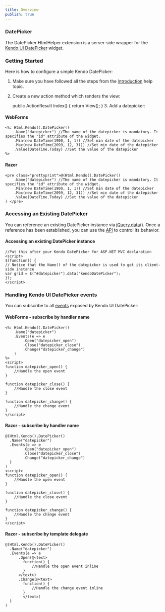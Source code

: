 ```yaml
---
title: Overview
publish: true
---
```


### DatePicker

The DatePicker HtmlHelper extension is a server-side wrapper for the [Kendo UI DatePicker](http://www.kendoui.com/documentation/ui-widgets/datepicker/overview.aspx) widget.

### Getting Started

Here is how to configure a simple Kendo DatePicker:

1.  Make sure you have followed all the steps from the [Introduction](http://www.kendoui.com/documentation/asp-net-mvc/introduction.aspx) help topic.

2.  Create a new action method which renders the view:

    public ActionResult Index()
    {
    return View();
    }
        3.  Add a datepicker:

#### WebForms
 
    <%: Html.Kendo().DatePicker()
        .Name("datepicker") //The name of the datepicker is mandatory. It specifies the "id" attribute of the widget.
        .Min(new DateTime(1900, 1, 1)) //Set min date of the datepicker
        .Max(new DateTime(2099, 12, 31)) //Set min date of the datepicker
        .Value(DateTime.Today) //Set the value of the datepicker
    %>
              
#### Razor
 
    <pre class="prettyprint">@(Html.Kendo().DatePicker()
        .Name("datepicker") //The name of the datepicker is mandatory. It specifies the "id" attribute of the widget.
        .Min(new DateTime(1900, 1, 1)) //Set min date of the datepicker
        .Max(new DateTime(2099, 12, 31)) //Set min date of the datepicker
        .Value(DateTime.Today) //Set the value of the datepicker
    ) </pre>  

### Accessing an Existing DatePicker

You can reference an existing DatePicker instance via [jQuery.data()](http://api.jquery.com/jQuery.data/).
Once a reference has been established, you can use the [API](http://www.kendoui.com/documentation/ui-widgets/datepicker/methods.aspx) to control its behavior.

  

#### Accessing an existing DatePicker instance
 
    //Put this after your Kendo DatePicker for ASP.NET MVC declaration
    <script>
    $(function() { 
    // Notice that the Name() of the datepicker is used to get its client-side instance
    var grid = $("#datepicker").data("kendoDatePicker");
    });
    </script>
      

### Handling Kendo UI DatePicker events

You can subscribe to all [events](http://www.kendoui.com/documentation/ui-widgets/datepicker/events.aspx) exposed by Kendo UI DatePicker:

  

#### WebForms - subscribe by handler name
 
    <%: Html.Kendo().DatePicker()
        .Name("datepicker")
        .Events(e => e
            .Open("datepicker_open")
            .Close("datepicker_close")
            .Change("datepicker_change")
        )
    %>
    <script>
    function datepicker_open() {
        //Handle the open event
    }
    
    function datepicker_close() {
        //Handle the close event
    }
    
    function datepicker_change() {
        //Handle the change event
    }
    </script>
       

#### Razor - subscribe by handler name
 
    @(Html.Kendo().DatePicker()
      .Name("datepicker")
      .Events(e => e
            .Open("datepicker_open")
            .Close("datepicker_close")
            .Change("datepicker_change")
      )
    )
    <script>
    function datepicker_open() {
        //Handle the open event
    }
    
    function datepicker_close() {
        //Handle the close event
    }
    
    function datepicker_change() {
        //Handle the change event
    }
    </script>
       

#### Razor - subscribe by template delegate
 
    @(Html.Kendo().DatePicker()
      .Name("datepicker")
      .Events(e => e
          .Open(@<text>
            function() {
                //Handle the open event inline
            }
          </text>)
          .Change(@<text>
            function() {
                //Handle the change event inline
            }
            </text>)
      )
    )
     